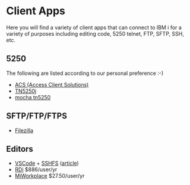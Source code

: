 # Client Apps
Here you will find a variety of client apps that can connect to IBM i for a variety of purposes including editing code, 5250 telnet, FTP, SFTP, SSH, etc.

## 5250
The following are listed according to our personal preference :-)
- [ACS (Access Client Solutions)](http://www-03.ibm.com/systems/power/software/i/access/solutions.html)
- [TN5250j](http://tn5250j.sourceforge.net)
- [mocha tn5250](https://www.mochasoft.dk/tn5250.htm)

## SFTP/FTP/FTPS
- [Filezilla](https://filezilla-project.org/)

## Editors
- [VSCode](http://code.visualstudio.com/) + [SSHFS](https://www.digitalocean.com/community/tutorials/how-to-use-sshfs-to-mount-remote-file-systems-over-ssh)  ([article](http://bit.ly/mcpress-edit-ifs-files))
- [RDi](http://www-03.ibm.com/software/products/en/dev-ibm-i) $886/user/yr
- [MiWorkplace](https://www.miworkplace.com/) $27.50/user/yr